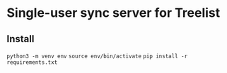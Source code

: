 # Single-user sync server for Treelist

## Install
`python3 -m venv env`
`source env/bin/activate`
`pip install -r requirements.txt`
